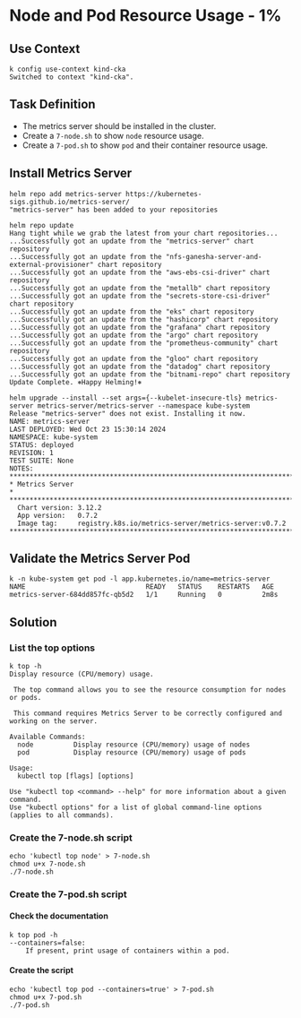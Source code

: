 # Node and Pod Resource Usage - 1%

## Use Context

```shell
k config use-context kind-cka
Switched to context "kind-cka".
```

## Task Definition

- The metrics server should be installed in the cluster.
- Create a `7-node.sh` to show `node` resource usage.
- Create a `7-pod.sh` to show `pod` and their container resource usage.

## Install Metrics Server

```shell
helm repo add metrics-server https://kubernetes-sigs.github.io/metrics-server/
"metrics-server" has been added to your repositories

helm repo update
Hang tight while we grab the latest from your chart repositories...
...Successfully got an update from the "metrics-server" chart repository
...Successfully got an update from the "nfs-ganesha-server-and-external-provisioner" chart repository
...Successfully got an update from the "aws-ebs-csi-driver" chart repository
...Successfully got an update from the "metallb" chart repository
...Successfully got an update from the "secrets-store-csi-driver" chart repository
...Successfully got an update from the "eks" chart repository
...Successfully got an update from the "hashicorp" chart repository
...Successfully got an update from the "grafana" chart repository
...Successfully got an update from the "argo" chart repository
...Successfully got an update from the "prometheus-community" chart repository
...Successfully got an update from the "gloo" chart repository
...Successfully got an update from the "datadog" chart repository
...Successfully got an update from the "bitnami-repo" chart repository
Update Complete. ⎈Happy Helming!⎈

helm upgrade --install --set args={--kubelet-insecure-tls} metrics-server metrics-server/metrics-server --namespace kube-system
Release "metrics-server" does not exist. Installing it now.
NAME: metrics-server
LAST DEPLOYED: Wed Oct 23 15:30:14 2024
NAMESPACE: kube-system
STATUS: deployed
REVISION: 1
TEST SUITE: None
NOTES:
***********************************************************************
* Metrics Server                                                      *
***********************************************************************
  Chart version: 3.12.2
  App version:   0.7.2
  Image tag:     registry.k8s.io/metrics-server/metrics-server:v0.7.2
***********************************************************************
```

## Validate the Metrics Server Pod

```shell
k -n kube-system get pod -l app.kubernetes.io/name=metrics-server
NAME                              READY   STATUS    RESTARTS   AGE
metrics-server-684dd857fc-qb5d2   1/1     Running   0          2m8s
```

## Solution

### List the top options

```shell
k top -h
Display resource (CPU/memory) usage.

 The top command allows you to see the resource consumption for nodes or pods.

 This command requires Metrics Server to be correctly configured and working on the server.

Available Commands:
  node          Display resource (CPU/memory) usage of nodes
  pod           Display resource (CPU/memory) usage of pods

Usage:
  kubectl top [flags] [options]

Use "kubectl top <command> --help" for more information about a given command.
Use "kubectl options" for a list of global command-line options (applies to all commands).
```

### Create the 7-node.sh script

```shell
echo 'kubectl top node' > 7-node.sh
chmod u+x 7-node.sh
./7-node.sh
```

### Create the 7-pod.sh script

#### Check the documentation

```shell
k top pod -h
--containers=false:
    If present, print usage of containers within a pod.
```

#### Create the script

```shell
echo 'kubectl top pod --containers=true' > 7-pod.sh
chmod u+x 7-pod.sh
./7-pod.sh
```

